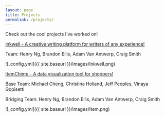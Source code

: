 ```yaml
---
layout: page
title: Projects
permalink: /projects/
---
```


Check out the cool projects I've worked on!


[Inkwell - A creative writing platform for writers of any experience!](http://inkwell.henryng.co/)

Team:
Henry Ng,
Brandon Ellis,
Adam Van Antwerp,
Craig Smith


![_config.yml]({{ site.baseurl }}/images/Inkwell.png)


[ItemChimp - A data visualization tool for shoppers!](http://itemchimp.henryng.co:3000)

Base Team:
Michael Cheng,
Christina Holland,
Jeff Peoples,
Vinaya Gopisetti

Bridging Team:
Henry Ng,
Brandon Ellis,
Adam Van Antwerp,
Craig Smith


![_config.yml]({{ site.baseurl }}/images/Item.png)